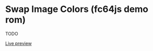 # Swap Image Colors (fc64js demo rom)

TODO

[Live preview](https://theinvader360.github.io/fc64js/rom/demo/swap-image-colors/)
